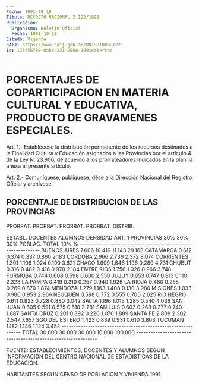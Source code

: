 ```yaml
---
Fecha: 1991-10-10
Título: DECRETO NACIONAL 2.122/1991
Publicación:
  Organismo: Boletín Oficial
  Fecha: 1991-10-18
Estado: Vigente
SAIJ: https://www.saij.gob.ar/DN19910002122
Id: 123456789-0abc-221-2000-1991soterced
---
```

# PORCENTAJES DE COPARTICIPACION EN MATERIA CULTURAL Y EDUCATIVA, PRODUCTO DE GRAVAMENES ESPECIALES.

<a id="1"></a>
Art. 1.- Establécese la distribución permanente de los recursos destinados  a  la  Finalidad  Cultura  y  Educación asignados a las Provincias por el artículo 4 de la Ley N. 23.906,  de acuerdo a los prorrateadores    indicados   en  la  planilla  anexa  al  presente artículo.

<a id="2"></a>
Art. 2.- Comuníquese, publíquese, dése a la Dirección Nacional del Registro Oficial y archívese.

## PORCENTAJE DE DISTRIBUCION DE LAS PROVINCIAS

<a id="1"></a>
PRORRAT. PRORRAT.  PRORRAT.  PRORRAT. DISTRIB.

ESTABL.  DOCENTES  ALUMNOS   DENSIDAD  ART. 1 PROVINCIAS       30%      30%       30%     POBLAC.    TOTAL                                              10%        % ------------------------------------------------------------- BUENOS AIRES    7.606    10.419    11.143             29.168 CATAMARCA       0.612     0.374     0.337    0.860     2.183 CORDOBA         2.966     2.736     2.372              8.074 CORRIENTES      1.301     1.106     1.024    0.190     3.621 CHACO           1.609     1.646     1.196    0.280     4.731 CHUBUT          0.316     0.482     0.416    0.970     2.184 ENTRE RIOS      1.756     1.026     0.966              3.748 FORMOSA         0.744     0.608     0.598    0.600     2.550 JUJUY           0.653     0.747     0.813    0.110     2.323 LA PAMPA        0.419     0.310     0.257    0.940     1.926 LA RIOJA        0.480     0.255     0.269    0.870     1.874 MENDOZA         1.279     1.163     1.408    0.130     3.980 MISIONES        1.033     0.980     0.953              2.966 NEUQUEN         0.598     0.772     0.555    0.700     2.625 RIO NEGRO       0.611     0.823     0.728    0.880     3.042 SALTA           1.196     1.015     1.285    0.540     4.036 SAN JUAN        0.605     0.591     0.575    0.510     2.281 SAN LUIS        0.602     0.268     0.277    0.740     1.887 SANTA CRUZ      0.201     0.392     0.226    1.070     1.889 SANTA FE        2.808     2.302     2.547              7.657 SGO.DEL ESTERO  1.423     0.839     0.931    0.610     3.803 TUCUMAN         1.182     1.146     1.124              3.452 ------------------------------------------------------------- TOTAL          30.000    30.000    30.000   10.000   100.000 -------------------------------------------------------------

FUENTE:  ESTABLECIMIENTOS, DOCENTES Y ALUMNOS SEGUN INFORMACION DEL CENTRO NACIONAL DE ESTADISTICAS DE LA EDUCACION.

HABITANTES SEGUN CENSO DE POBLACION Y VIVIENDA 1991.